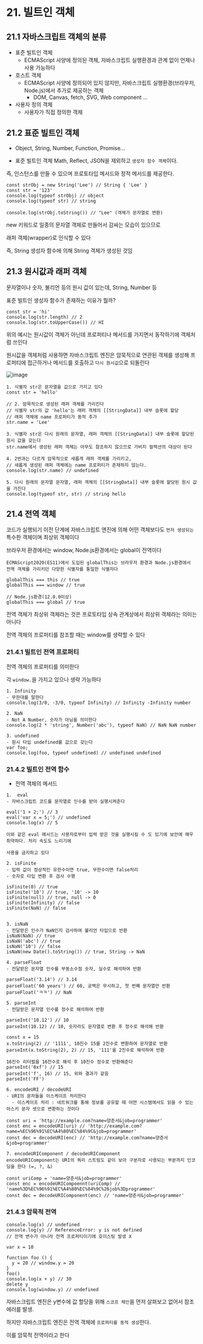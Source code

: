 # 21. 빌트인 객체

## 21.1 자바스크립트 객체의 분류

- 표준 빌트인 객체
  - ECMAScript 사양에 정의된 객체, 자바스크립트 실행환경과 관계 없이 언제나 사용 가능하다
- 호스트 객체
  - ECMAScript 사양에 정의되어 있지 않지만, 자바스크립트 실행환경(브라우저, Node.js)에서 추가로 제공하는 객체
    - DOM, Canvas, fetch, SVG, Web component ...
- 사용자 정의 객체
  - 사용자가 직접 정의한 객체

## 21.2 표준 빌트인 객체

- Object, String, Number, Function, Promise...

- 표준 빌트인 객체 Math, Reflect, JSON을 제외하고 `생성자 함수 객체`이다.

즉, 인스턴스를 만들 수 있으며 프로토타입 메서드와 정적 메서드를 제공한다.

```
const strObj = new String('Lee') // String { 'Lee' }
const str = '123'
console.log(typeof strObj) // object
console.log(typeof str) // string

console.log(strObj.toString()) // "Lee" (객체가 문자열로 변환)
```

new 키워드로 일종의 문자열 객체로 만들어서 감싸는 모습이 있으므로

래퍼 객체(wrapper)로 인식할 수 있다

즉, String 생성자 함수에 의해 String 객체가 생성된 것임

## 21.3 원시값과 래퍼 객체

문자열이나 숫자, 불리언 등의 원시 값이 있는데, String, Number 등

표준 빌트인 생성자 함수가 존재하는 이유가 뭘까?

```
const str = 'hi'
console.log(str.length) // 2
console.log(str.toUpperCase()) // HI
```

위의 예시는 원시값이 객체가 아닌데 프로퍼티나 메서드를 가지면서 동작하기에 객체처럼 쓰인다

원시값을 객체처럼 사용하면 자바스크립트 엔진은 암묵적으로 연관된 객체를 생성해 프로퍼티에 접근하거나 메서드를 호출하고 `다시 원시값`으로 되돌린다

![image](https://github.com/user-attachments/assets/22231fa1-dc44-453e-9291-ff0e5c41ea2e)


```
1. 식별자 str은 문자열을 값으로 가지고 있다
const str = 'hello'

// 2. 암묵적으로 생성된 래퍼 객체를 가리킨다
// 식별자 str의 값 'hello'는 래퍼 객체의 [[StringData]] 내부 슬롯에 할당
// 래퍼 객체에 name 프로퍼티가 동적 추가
str.name = 'Lee'

3. 식별자 str은 다시 원래의 문자열, 래퍼 객체의 [[StringData]] 내부 슬롯에 할당된 원시 값을 갖는다
str.name에서 생성된 래퍼 객체는 아무도 참조하지 않으므로 가비지 컬렉션의 대상이 된다

4. 2번과는 다르게 암묵적으로 새롭게 래퍼 객체를 가리키고,
// 새롭게 생성된 래퍼 객체에는 name 프로퍼티가 존재하지 않는다.
console.log(str.name) // undefined

5. 다시 원래의 문자열 문자열, 래퍼 객체의 [[StringData]] 내부 슬롯에 할당된 원시 값을 가진다
console.log(typeof str, str) // string hello
```

## 21.4 전역 객체

코드가 실행되기 이전 단계에 자바스크립트 엔진에 의해 어떤 객체보다도 `먼저 생성되는` 특수한 객체이며 최상위 객체이다

브라우저 환경에서는 window, Node.js환경에서는 global이 전역이다

```
ECMAScript2020(ES11)에서 도입된 globalThis는 브라우저 환경과 Node.js환경에서 전역 객체를 가리키던 다양한 식별자를 통일한 식별자다

globalThis === this // true
globalThis === window // true

// Node.js환경(12.0.0이상)
globalThis === global // true
```

전역 객체가 최상위 객체라는 것은 프로토타입 상속 관계상에서 최상위 객체라는 의미는 아니다

전역 객체의 프로퍼티를 참조할 때는 window를 생략할 수 있다

### 21.4.1 빌트인 전역 프로퍼티

전역 객체의 프로퍼티를 의미한다

각 `window.`을 가지고 있으나 생략 가능하다

```
1. Infinity
- 무한대를 말한다
console.log(3/0, -3/0, typeof Infinity) // Infinity -Infinity number

2. NaN
- Not A Number, 숫자가 아님을 의미한다
console.log(2 * 'string', Number('abc'), typeof NaN) // NaN NaN number

3. undefined
- 원시 타입 undefined를 값으로 갖는다
var foo;
console.log(foo, typeof undefined) // undefined undefined
```

### 21.4.2 빌트인 전역 함수

- 전역 객체의 메서드

```
1.  eval
- 자바스크립트 코드를 문자열로 인수를 받아 실행시켜준다

eval('1 + 2;') // 3
eval('var x = 5;') // undefined
console.log(x) // 5

이와 같은 eval 메서드는 사용자로부터 입력 받은 것을 실행시킬 수 도 있기에 보안에 매우 취약하다. 처리 속도도 느리기에

사용을 금지하고 있다

2. isFinite
- 입력 값이 정상적인 유한수이면 true, 무한수이면 false처리
- 숫자로 타입 변환 후 검사 수행

isFinite(0) // true
isFinite('10') // true, '10' -> 10
isFinite(null) // true, null -> 0
isFinite(Infinity) // false
isFinite(NaN) // false


3. isNaN
- 전달받은 인수가 NaN인지 검사하여 불리언 타입으로 반환
isNaN(NaN) // true
isNaN('abc') // true
isNaN('10') // false
isNaN(new Date().toString()) // true, String -> NaN

4. parseFloat
- 전달받은 문자열 인수를 부동소수점 숫자, 실수로 해석하여 반환

parseFloat('3.14') // 3.14
parseFloat('60 years') // 60, 공백은 무시하고, 첫 번째 문자열만 반환
parseFloat('ㅋㅋ') // NaN

5. parseInt
- 전달받은 문자열 인수를 정수로 해석하여 반환

parseInt('10.12') // 10
parseInt(10.12) // 10, 숫자라도 문자열로 변환 후 정수로 해석해 반환

const x = 15
x.toString(2) // '1111', 10진수 15를 2진수로 변환하여 문자열로 반환
parseInt(x.toString(2), 2) // 15, '111'을 2진수로 해석하여 반환

16진수 리터럴을 16진수로 해석 후 10진수 정수로 반환해준다
parseInt('0xf') // 15
parseInt('f', 16) // 15, 위와 결과가 같음
parseInt('FF')

6. encodeURI / decodeURI
- URI의 문자들을 이스케이프 처리한다
  - 이스케이프 처리 : 네트워크를 통해 정보를 공유할 때 어떤 시스템에서도 읽을 수 있는 아스키 문자 셋으로 변환하는 것이다

const uri = 'http://example.com?name=양준서&job=programmer'
const enc = encodeURI(uri) // 'http://example.com?name=%EC%96%91%EC%A4%80%EC%84%9C&job=programmer'
const dec = decodeURI(enc) // 'http://example.com?name=양준서&job=programmer'

7. encodeURIComponent / decodeURIComponent
encodeURIComponent는 URI의 쿼리 스트링도 같이 보아 구분자로 사용되는 부분까지 인코딩을 한다 (=, ?, &)

const uriComp = 'name=양준서&job=programmer'
const enc = encodeURICompoennt(uriComp) // 'name%3D%EC%96%91%EC%A4%80%EC%84%9C%26job%3Dprogrammer'
const dec = decodeURIComponent(enc) // 'name=양준서&job=programmer'
```

### 21.4.3 암묵적 전역

```
console.log(x) // undefined
console.log(y) // ReferenceError: y is not defined
// 전역 변수가 아니라 전역 프로퍼티이기에 호이스팅 발생 X

var x = 10

function foo () {
  y = 20 // window.y = 20
}
foo()
console.log(x + y) // 30
delete y
console.log(window.y) // undefined
```

자바스크립트 엔진은 y변수에 값 할당을 위해 `스코프 체인`을 먼저 살펴보고 없어서 참조 에러를 발생.

하지만 자바스크립트 엔진은 전역 객체에 `프로퍼티를 동적 생성`한다.

이를 암묵적 전역이라고 한다
